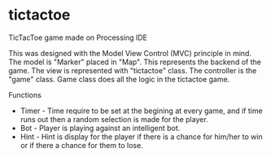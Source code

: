 # tictactoe
 TicTacToe game made on Processing IDE

This was designed with the Model View Control (MVC) principle in mind. The model is "Marker" placed in "Map". This represents the backend of the game. The view is represented with "tictactoe" class. The controller is the "game" class. Game class does all the logic in the tictactoe game.

Functions
- Timer - Time require to be set at the begining at every game, and if time runs out then a random selection is made for the player.
- Bot - Player is playing against an intelligent bot.
- Hint - Hint is display for the player if there is a chance for him/her to win or if there a chance for them to lose.
